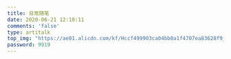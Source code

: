 ```yaml
---
title: 日常随笔
date: 2020-06-21 12:10:11
comments: 'false'
type: artitalk
top_img: "https://ae01.alicdn.com/kf/Hccf499903ca04bb0a1f4707ea83628f9j.jpg"
password: 9919
---
```

<head>
  <script src="https://libs.baidu.com/jquery/2.0.0/jquery.min.js"></script>
</head>
  <body>
      <script>
        var img = "https://www.buildworld.cn/img/header.PNG";
        var appID = "uP2eHTa46LgqECzDMDE6P7zl-MdYXbMMI";
        var appKEY = "GkCLsvUt4VnOXMJz69EeCqEY";
        var per = "10"; //每页显示说说的数量
        var username = "MiChong"; //Leancloud中设置的用户名
        var placeholder1="只有MiChong才能评论哦"; //在编辑说说的输入框中的占位符
        var placeholder2="没有密码，不能评论！";  //在编辑密码的输入框中的占位符
        var lazy = 1; //是否开启懒加载动画
        var bgimg="https://cdn.jsdelivr.net/gh/drew233/cdn/20200409110727.webp";
      </script>
      <div id="artitalk_main"></div>
      <script type="text/javascript" src="https://unpkg.com/artitalk"></script>
  </body>
</html>
 